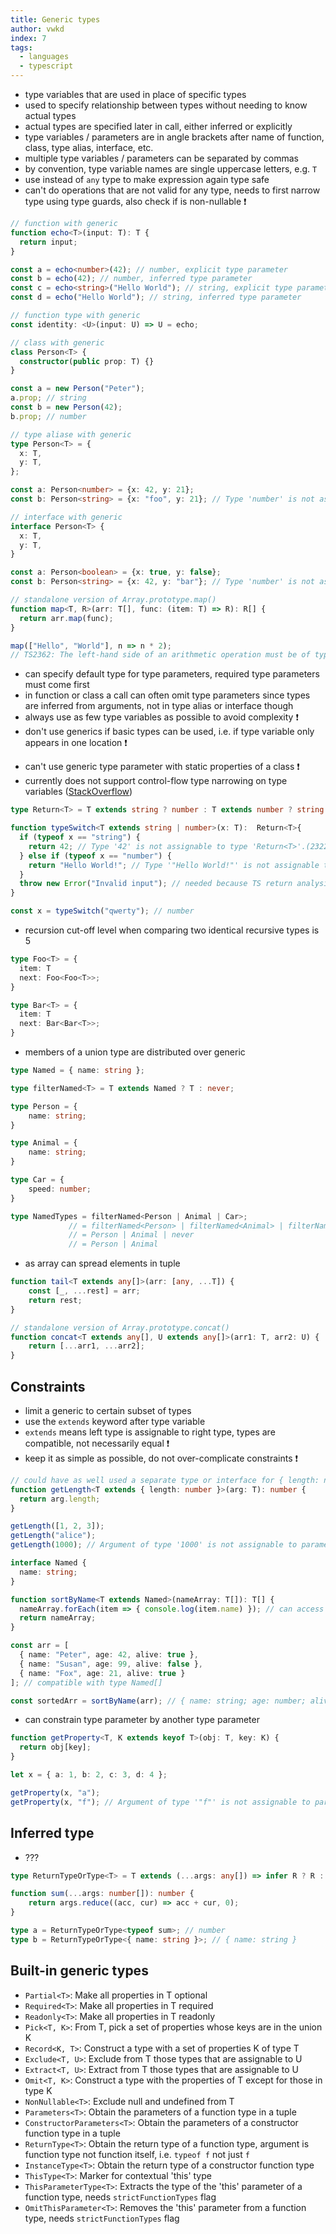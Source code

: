 ```yaml
---
title: Generic types
author: vwkd
index: 7
tags:
  - languages
  - typescript
---
```


- type variables that are used in place of specific types
- used to specify relationship between types without needing to know actual types
- actual types are specified later in call, either inferred or explicitly
- type variables / parameters are in angle brackets after name of function, class, type alias, interface, etc.
- multiple type variables / parameters can be separated by commas
- by convention, type variable names are single uppercase letters, e.g. `T`
- use instead of `any` type to make expression again type safe
- can't do operations that are not valid for any type, needs to first narrow type using type guards, also check if is non-nullable ❗️

```typescript
// function with generic
function echo<T>(input: T): T {
  return input;
}

const a = echo<number>(42); // number, explicit type parameter
const b = echo(42); // number, inferred type parameter
const c = echo<string>("Hello World"); // string, explicit type parameter
const d = echo("Hello World"); // string, inferred type parameter

// function type with generic
const identity: <U>(input: U) => U = echo;
```

```typescript
// class with generic
class Person<T> {
  constructor(public prop: T) {}
}

const a = new Person("Peter");
a.prop; // string
const b = new Person(42);
b.prop; // number
```

```typescript
// type aliase with generic
type Person<T> = {
  x: T,
  y: T,
};

const a: Person<number> = {x: 42, y: 21};
const b: Person<string> = {x: "foo", y: 21}; // Type 'number' is not assignable to type 'string'.(2322)
```

```typescript
// interface with generic
interface Person<T> {
  x: T,
  y: T,
}

const a: Person<boolean> = {x: true, y: false};
const b: Person<string> = {x: 42, y: "bar"}; // Type 'number' is not assignable to type 'string'.(2322)
```

```typescript
// standalone version of Array.prototype.map()
function map<T, R>(arr: T[], func: (item: T) => R): R[] {
  return arr.map(func);
}

map(["Hello", "World"], n => n * 2);
// TS2362: The left-hand side of an arithmetic operation must be of type 'any', 'number', 'bigint' or an enum type.
```

- can specify default type for type parameters, required type parameters must come first
- in function or class a call can often omit type parameters since types are inferred from arguments, not in type alias or interface though
- always use as few type variables as possible to avoid complexity ❗️
- don't use generics if basic types can be used, i.e. if type variable only appears in one location ❗️
<!-- todo: delete above?? works for simple types, not if wants to spread it, etc. ?!?! -->
- can't use generic type parameter with static properties of a class ❗️ 
- currently does not support control-flow type narrowing on type variables ([StackOverflow](https://stackoverflow.com/questions/60475431/type-is-not-assignable-to-conditional-type-for-generic))

```typescript
type Return<T> = T extends string ? number : T extends number ? string : never;

function typeSwitch<T extends string | number>(x: T):  Return<T>{
  if (typeof x == "string") {
    return 42; // Type '42' is not assignable to type 'Return<T>'.(2322)
  } else if (typeof x == "number") {
    return "Hello World!"; // Type '"Hello World!"' is not assignable to type 'Return<T>'.(2322)
  }
  throw new Error("Invalid input"); // needed because TS return analysis doesn't currently factor in complete control flow analysis
}

const x = typeSwitch("qwerty"); // number
```

- recursion cut-off level when comparing two identical recursive types is 5

```typescript
type Foo<T> = {
  item: T
  next: Foo<Foo<T>>;
}

type Bar<T> = {
  item: T
  next: Bar<Bar<T>>;
}
```

- members of a union type are distributed over generic

```typescript
type Named = { name: string };

type filterNamed<T> = T extends Named ? T : never;

type Person = {
    name: string;
}

type Animal = {
    name: string;
}

type Car = {
    speed: number;
}

type NamedTypes = filterNamed<Person | Animal | Car>;
             // = filterNamed<Person> | filterNamed<Animal> | filterNamed<Car>;
             // = Person | Animal | never
             // = Person | Animal
```

- as array can spread elements in tuple

```typescript
function tail<T extends any[]>(arr: [any, ...T]) {
	const [_, ...rest] = arr;
	return rest;
}
```

```typescript
// standalone version of Array.prototype.concat()
function concat<T extends any[], U extends any[]>(arr1: T, arr2: U) {
	return [...arr1, ...arr2];
}
```



## Constraints

- limit a generic to certain subset of types
- use the `extends` keyword after type variable
- `extends` means left type is assignable to right type, types are compatible, not necessarily equal ❗️
- keep it as simple as possible, do not over-complicate constraints ❗️

```typescript
// could have as well used a separate type or interface for { length: number; }.
function getLength<T extends { length: number }>(arg: T): number {
  return arg.length;
}

getLength([1, 2, 3]);
getLength("alice");
getLength(1000); // Argument of type '1000' is not assignable to parameter of type '{ length: number; }'.(2345)
```

```typescript
interface Named {
  name: string;
}

function sortByName<T extends Named>(nameArray: T[]): T[] {
  nameArray.forEach(item => { console.log(item.name) }); // can access properties of Named
  return nameArray;
}

const arr = [
  { name: "Peter", age: 42, alive: true },
  { name: "Susan", age: 99, alive: false },
  { name: "Fox", age: 21, alive: true }
]; // compatible with type Named[]

const sortedArr = sortByName(arr); // { name: string; age: number; alive: boolean; }[]
```

- can constrain type parameter by another type parameter

```typescript
function getProperty<T, K extends keyof T>(obj: T, key: K) {
  return obj[key];
}

let x = { a: 1, b: 2, c: 3, d: 4 };

getProperty(x, "a");
getProperty(x, "f"); // Argument of type '"f"' is not assignable to parameter of type '"a" | "b" | "c" | "d"'.(2345)
```



## Inferred type

- ???

```typescript
type ReturnTypeOrType<T> = T extends (...args: any[]) => infer R ? R : T;

function sum(...args: number[]): number {
    return args.reduce((acc, cur) => acc + cur, 0);
}

type a = ReturnTypeOrType<typeof sum>; // number
type b = ReturnTypeOrType<{ name: string }>; // { name: string }
```



## Built-in generic types

- `Partial<T>`: Make all properties in T optional
- `Required<T>`: Make all properties in T required
- `Readonly<T>`: Make all properties in T readonly
- `Pick<T, K>`: From T, pick a set of properties whose keys are in the union K
- `Record<K, T>`: Construct a type with a set of properties K of type T
- `Exclude<T, U>`: Exclude from T those types that are assignable to U
- `Extract<T, U>`: Extract from T those types that are assignable to U
- `Omit<T, K>`: Construct a type with the properties of T except for those in type K
- `NonNullable<T>`: Exclude null and undefined from T
- `Parameters<T>`: Obtain the parameters of a function type in a tuple
- `ConstructorParameters<T>`: Obtain the parameters of a constructor function type in a tuple
- `ReturnType<T>`: Obtain the return type of a function type, argument is function type not function itself, i.e. `typeof f` not just `f`
- `InstanceType<T>`: Obtain the return type of a constructor function type
- `ThisType<T>`: Marker for contextual 'this' type
- `ThisParameterType<T>`: Extracts the type of the 'this' parameter of a function type, needs `strictFunctionTypes` flag
- `OmitThisParameter<T>`: Removes the 'this' parameter from a function type, needs `strictFunctionTypes` flag